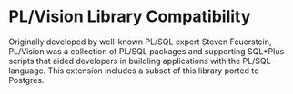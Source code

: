 # PL/Vision Library Compatibility

Originally developed by well-known PL/SQL expert Steven Feuerstein, PL/Vision was a collection of PL/SQL packages and supporting SQL\*Plus scripts that aided developers in buildling applications with the PL/SQL language. This extension includes a subset of this library ported to Postgres.

